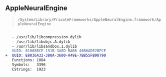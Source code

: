 ## AppleNeuralEngine

> `/System/Library/PrivateFrameworks/AppleNeuralEngine.framework/AppleNeuralEngine`

```diff

   - /usr/lib/libcompression.dylib
   - /usr/lib/libobjc.A.dylib
   - /usr/lib/libsandbox.1.dylib
-  UUID: 61068BCE-151B-3A8D-BAB6-46B6ADE2BFCE
+  UUID: E8036A32-380A-3600-A49E-7BB55FB90790
   Functions: 1084
   Symbols:   3396
   CStrings:  1923

```
